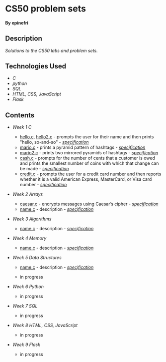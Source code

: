 # CS50 problem sets

#### By epinefri

## Description

_Solutions to the CS50 labs and problem sets._

## Technologies Used

* _C_
* _python_
* _SQL_
* _HTML, CSS, JavaScript_
* _Flask_


## Contents

* _Week 1 C_
  * [hello.c](week1/hello.c), [hello2.c](week1/hello2.c) - prompts the user for their name and then prints "hello, so-and-so" - _[specification](https://cs50.harvard.edu/x/2022/psets/1/hello/)_
  * [mario.c](week1/mario.c) - prints a pyramid pattern of hashtags - _[specification](https://cs50.harvard.edu/x/2022/psets/1/mario/less/)_
  * [mario2.c](week1/mario2.c) - prints two mirrored pyramids of hashtags - _[specification](https://cs50.harvard.edu/x/2022/psets/1/mario/more/)_
  * [cash.c](week1/cash.c) - prompts for the number of cents that a customer is owed and prints the smallest number of coins with which that change can be made  - _[specification](https://cs50.harvard.edu/x/2022/psets/1/cash/)_
  * [credit.c](week1/credit.c) - prompts the user for a credit card number and then reports whether it is a valid American Express, MasterCard, or Visa card number - _[specification](https://cs50.harvard.edu/x/2022/psets/1/credit/)_ 
  
* _Week 2 Arrays_
  * [caesar.c](week2/caesar.c) - encrypts messages using Caesar’s cipher - _[specification](https://cs50.harvard.edu/x/2022/psets/2/caesar/)_
  * [name.c](weekX/name.c) - description - _[specification](https://cs50.harvard.edu/x/2022/psets/X/name/)_
  
* _Week 3 Algorithms_
  * [name.c](weekX/name.c) - description - _[specification](https://cs50.harvard.edu/x/2022/psets/X/name/)_

* _Week 4 Memory_
  * [name.c](weekX/name.c) - description - _[specification](https://cs50.harvard.edu/x/2022/psets/X/name/)_

* _Week 5 Data Structures_
  * [name.c](weekX/name.c) - description - _[specification](https://cs50.harvard.edu/x/2022/psets/X/name/)_

  * in progress
* _Week 6 Python_
  * in progress
* _Week 7 SQL_
  * in progress
* _Week 8 HTML, CSS, JavaScript_
  * in progress  
* _Week 9 Flask_
  * in progress
